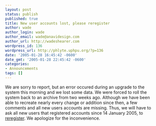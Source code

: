 ```yaml
---
layout: post
status: publish
published: true
title: New user accounts lost, please reregister
author: wade
author_login: wade
author_email: wade@anavidesign.com
author_url: http://wadeshearer.com
wordpress_id: 136
wordpress_url: http://phlyte.uphpu.org/?p=136
date: '2005-01-28 16:45:42 -0600'
date_gmt: '2005-01-28 22:45:42 -0600'
categories:
- Announcements
tags: []
---
```

<p>We are sorry to report, but an error occured during an upgrade to the system this morning and we lost some data. We were forced to roll the system back to an archive from two weeks ago. Although we have been able to recreate nearly every change or addition since then, a few comments and all new users accounts are missing. Thus, we will have to ask all new users that registered accounts since 14 January 2005, to <a href="http://uphpu.org/users.php?mode=new">reregister</a>. We apologize for the inconvenience.</p>
